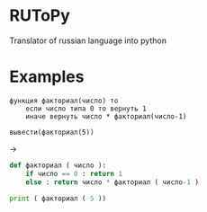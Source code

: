 # RUToPy
Translator of russian language into python

# Examples
```
функция факториал(число) то
    если число типа 0 то вернуть 1
    иначе вернуть число * факториал(число-1)

вывести(факториал(5))
```
->
```py
def факториал ( число ): 
    if число == 0 : return 1 
    else : return число * факториал ( число-1 )

print ( факториал ( 5 ))
```
